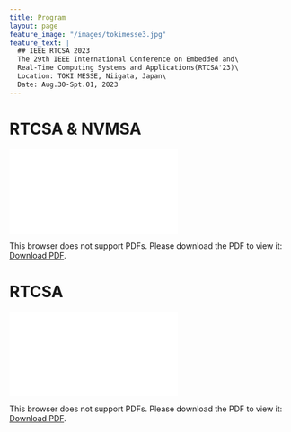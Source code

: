 ```yaml
---
title: Program
layout: page
feature_image: "/images/tokimesse3.jpg"
feature_text: |
  ## IEEE RTCSA 2023
  The 29th IEEE International Conference on Embedded and\
  Real-Time Computing Systems and Applications(RTCSA'23)\
  Location: TOKI MESSE, Niigata, Japan\
  Date: Aug.30-Spt.01, 2023
---
```

# RTCSA & NVMSA
<object data="/files/RTCSA2023-advance-program-print-v6.pdf" type="application/pdf" width="700px"  height="700px">
    <embed src="/files/RTCSA2023-advance-program-print-v6.pdf">
        <p>This browser does not support PDFs. Please download the PDF to view it: <a href="/files/RTCSA2023-advance-program-print-v6.pdf">Download PDF</a>.</p>
    </embed>
</object>

# RTCSA

<object data="/files/RTCSA2023-advance-program-v10.pdf" type="application/pdf" width="700px"  height="700px">
    <embed src="/files/RTCSA2023-advance-program-v10.pdf">
        <p>This browser does not support PDFs. Please download the PDF to view it: <a href="/files/RTCSA2023-advance-program-v10.pdf">Download PDF</a>.</p>
    </embed>
</object>
